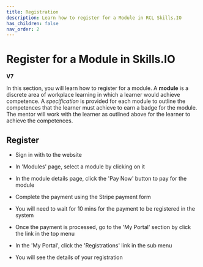 ```yaml
---
title: Registration
description: Learn how to register for a Module in RCL Skills.IO
has_children: false
nav_order: 2
---
```


# Register for a Module in Skills.IO
**V7**

In this section, you will learn how to register for a module. A **module** is a discrete area of workplace learning in which a learner would achieve competence. A *specification* is provided for each module to outline the competences that the learner must achieve to earn a badge for the module. The mentor will work with the learner as outlined above for the learner to achieve the competences.

## Register

- Sign in with to the website

- In 'Modules' page, select a module by clicking on it

- In the module details page, click the 'Pay Now' button to pay for the module

- Complete the payment using the Stripe payment form

- You will need to wait for 10 mins for the payment to be registered in the system

- Once the payment is processed, go to the 'My Portal' section by click the link in the top menu

- In the 'My Portal', click the 'Registrations' link in the sub menu

- You will see the details of your registration
   

